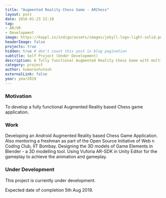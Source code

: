 ```yaml
---
title: "Augmented Reality Chess Game - ARChess"
layout: post
date: 2016-01-23 22:10
tag:
- AR/VR
- Development
image: https://koppl.in/indigo/assets/images/jekyll-logo-light-solid.png
headerImage: false
projects: true
hidden: true # don't count this post in blog pagination
subtitle: Self Project (Under Development)
description: A fully functional Augmented Reality Chess Game with multiple board and player designs. Attempting to make a fully functional end user Android application.
category: project
author: kumarashutosh
externalLink: false
year: year2019
---
```


### Motivation

To develop a fully functional Augmented Reality based Chess game application.


### Work

Developing an Android Augmented Reality based Chess Game Application. Also mentoring a freshman as part of the Open Source Initiative of Web n Coding Club, IIT Bombay. Designing the 3D models of Game Elements in Blender - a 3D modelling tool. Using Vuforia AR-SDK in Unity Editor for the gameplay to achieve the animation and gameplay.

### Under Development

This project is currently under development. 

Expected date of completion 5th Aug 2019.